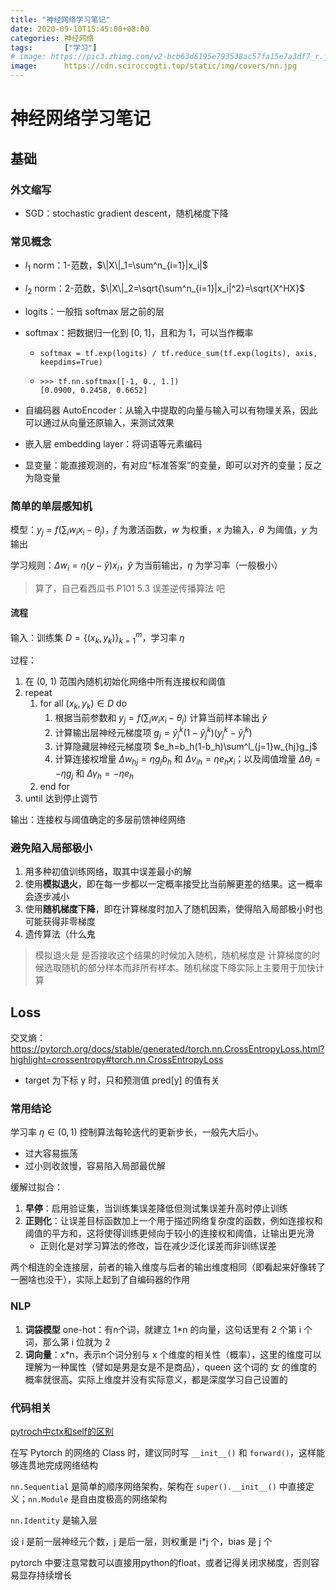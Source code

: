 ```yaml
---
title: "神经网络学习笔记"
date: 2020-09-10T15:45:00+08:00
categories: 神经网络
tags:		["学习"]
# image: https://pic3.zhimg.com/v2-bcb63d6195e793538ac57fa15e7a3df7_r.jpg
image:      https://cdn.sciroccogti.top/static/img/covers/nn.jpg
---
```


# 神经网络学习笔记

## 基础

### 外文缩写

- SGD：stochastic gradient descent，随机梯度下降

### 常见概念

- $l_1$ norm：1-范数，$\|X\|_1=\sum^n_{i=1}|x_i|$
- $l_2$ norm：2-范数，$\|X\|_2=\sqrt{\sum^n_{i=1}|x_i|^2}=\sqrt{X^HX}$
- logits：一般指 softmax 层之前的层
- softmax：把数据归一化到 [0, 1]，且和为 1，可以当作概率
  - `softmax = tf.exp(logits) / tf.reduce_sum(tf.exp(logits), axis, keepdims=True)`
  - ```
    >>> tf.nn.softmax([-1, 0., 1.])
    [0.0900, 0.2458, 0.6652]
    ```

- 自编码器 AutoEncoder：从输入中提取的向量与输入可以有物理关系，因此可以通过从向量还原输入，来测试效果
- 嵌入层 embedding layer：将词语等元素编码
- 显变量：能直接观测的，有对应“标准答案”的变量，即可以对齐的变量；反之为隐变量

### 简单的单层感知机

模型：$y_j=f(\sum_iw_ix_i-\theta_j)$，$f$ 为激活函数，$w$ 为权重，$x$ 为输入，$\theta$ 为阈值，$y$ 为输出

学习规则：$\Delta{w_i}=\eta(y-\hat{y})x_i$，$\hat{y}$ 为当前输出，$\eta$ 为学习率（一般极小）

> 算了，自己看西瓜书 P101 5.3 误差逆传播算法 吧

#### 流程

输入：训练集 $D=\{(x_k,y_k)\}^m_{k=1}$，学习率 $\eta$

过程：
1. 在 (0, 1) 范围內随机初始化网络中所有连接权和阈值
2. repeat
   1. for all $(x_k,y_k)\in{D}$ do
      1. 根据当前参数和 $y_j=f(\sum_iw_ix_i-\theta_j)$ 计算当前样本输出 $\hat{y}$
      2. 计算输出层神经元梯度项 $g_j=\hat{y}^k_j(1-\hat{y}^k_j)(y^k_j-\hat{y}^k_j)$
      3. 计算隐藏层神经元梯度项 $e_h=b_h(1-b_h)\sum^l_{j=1}w_{hj}g_j$
      4. 计算连接权增量 $\Delta{w_{hj}}=\eta{g_j}b_h$ 和 $\Delta{v_{ih}}=\eta{e_h}x_i$；以及阈值增量 $\Delta{\theta_j}=-\eta{g_j}$ 和 $\Delta{\gamma_h}=-\eta{e_h}$
   2. end for
3. until 达到停止调节

输出：连接权与阈值确定的多层前馈神经网络

### 避免陷入局部极小

1. 用多种初值训练网络，取其中误差最小的解
2. 使用**模拟退火**，即在每一步都以一定概率接受比当前解更差的结果。这一概率会逐步减小
3. 使用**随机梯度下降**，即在计算梯度时加入了随机因素，使得陷入局部极小时也可能获得非零梯度
4. 遗传算法（什么鬼

> 模拟退火是 是否接收这个结果的时候加入随机，随机梯度是 计算梯度的时候选取随机的部分样本而非所有样本。随机梯度下降实际上主要用于加快计算

## Loss

交叉熵：https://pytorch.org/docs/stable/generated/torch.nn.CrossEntropyLoss.html?highlight=crossentropy#torch.nn.CrossEntropyLoss
- target 为下标 y 时，只和预测值 pred[y] 的值有关

### 常用结论

学习率 $\eta\in(0,1)$ 控制算法每轮迭代的更新步长，一般先大后小。
- 过大容易振荡
- 过小则收敛慢，容易陷入局部最优解

缓解过拟合：
1. **早停**：启用验证集，当训练集误差降低但测试集误差升高时停止训练
2. **正则化**：让误差目标函数加上一个用于描述网络复杂度的函数，例如连接权和阈值的平方和，这将使得训练更倾向于较小的连接权和阈值，让输出更光滑
   - 正则化是对学习算法的修改，旨在减少泛化误差而非训练误差

两个相连的全连接层，前者的输入维度与后者的输出维度相同（即看起来好像转了一圈啥也没干），实际上起到了自编码器的作用

### NLP

1. **词袋模型** one-hot：有n个词，就建立 1*n 的向量，这句话里有 2 个第 i 个词，那么第 i 位就为 2
2. **词向量**：x*n，表示n个词分别与 x 个维度的相关性（概率），这里的维度可以理解为一种属性（譬如是男是女是不是商品），queen 这个词的 女 的维度的概率就很高。实际上维度并没有实际意义，都是深度学习自己设置的

### 代码相关

[pytroch中ctx和self的区别](https://blog.csdn.net/littlehaes/article/details/103828130)

在写 Pytorch 的网络的 Class 时，建议同时写 `__init__()` 和 `forward()`，这样能够连贯地完成网络结构

`nn.Sequential` 是简单的顺序网络架构，架构在 `super().__init__()`  中直接定义；`nn.Module` 是自由度极高的网络架构

`nn.Identity` 是输入层

设 i 是前一层神经元个数，j 是后一层，则权重是 i*j 个，bias 是 j 个

pytorch 中要注意常数可以直接用python的float，或者记得关闭求梯度，否则容易显存持续增长
